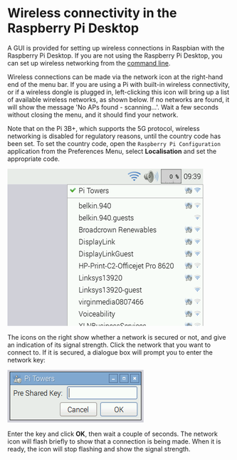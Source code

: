 # Wireless connectivity in the Raspberry Pi Desktop

A GUI is provided for setting up wireless connections in Raspbian with the Raspberry Pi Desktop. If you are not using the Raspberry Pi Desktop, you can set up wireless networking from the [command line](wireless-cli.md).

Wireless connections can be made via the network icon at the right-hand end of the menu bar. If you are using a Pi with built-in wireless connectivity, or if a wireless dongle is plugged in, left-clicking this icon will bring up a list of available wireless networks, as shown below. If no networks are found, it will show the message 'No APs found - scanning...'. Wait a few seconds without closing the menu, and it should find your network.

Note that on the Pi 3B+, which supports the 5G protocol, wireless networking is disabled for regulatory reasons, until the country code has been set. To set the country code, open the `Raspberry Pi Configuration` application from the Preferences Menu, select **Localisation** and set the appropriate code.

![wifi2](images/wifi2.png)

The icons on the right show whether a network is secured or not, and give an indication of its signal strength. Click the network that you want to connect to. If it is secured, a dialogue box will prompt you to enter the network key:

![key](images/key.png)

Enter the key and click **OK**, then wait a couple of seconds. The network icon will flash briefly to show that a connection is being made. When it is ready, the icon will stop flashing and show the signal strength.
